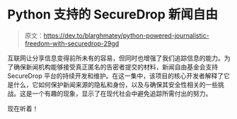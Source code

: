 # Python 支持的 SecureDrop 新闻自由

> 原文：<https://dev.to/blarghmatey/python-powered-journalistic-freedom-with-securedrop-29gd>

互联网让分享信息变得前所未有的容易，但同时也增强了我们追踪信息的能力。为了确保新闻机构能够接受真正匿名的告密者提交的材料，新闻自由基金会支持 SecureDrop 平台的持续开发和维护。在这一集中，该项目的核心开发者解释了它是什么，它如何保护新闻来源的隐私和身份，以及与确保其安全性相关的一些挑战。这是一个有趣的现象，显示了在现代社会中避免追踪所需付出的努力。

现在听着！